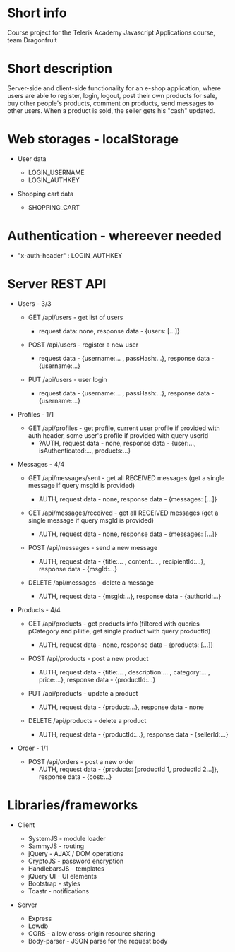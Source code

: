 # Short info
Course project for the Telerik Academy Javascript Applications course, team Dragonfruit

# Short description
Server-side and client-side functionality for an e-shop application, where users are able to register, login, logout, post their own products for sale, buy other people's products, comment on products, send messages to other users.
When a product is sold, the seller gets his "cash" updated.

# Web storages - localStorage
  * User data
    - LOGIN_USERNAME
    - LOGIN_AUTHKEY

  * Shopping cart data
    - SHOPPING_CART    

# Authentication - whereever needed
  * "x-auth-header" : LOGIN_AUTHKEY

# Server REST API
  * Users - 3/3
    - GET       /api/users      - get list of users
      * request data: none, response data - {users: [...]}

    - POST      /api/users      - register a new user
      * request data - {username:... , passHash:...}, response data - {username:...}

    - PUT       /api/users      - user login
      * request data - {username:... , passHash:...}, response data - {username:...}

  * Profiles - 1/1
    - GET       /api/profiles            - get profile, current user profile if provided with auth header, some user's profile if provided with query userId
      * ?AUTH, request data - none, response data - {user:..., isAuthenticated:..., products:...}

  * Messages - 4/4
    - GET       /api/messages/sent       - get all RECEIVED messages (get a single message if query msgId is provided)
      * AUTH, request data - none, response data - {messages: [...]}

    - GET       /api/messages/received   - get all RECEIVED messages (get a single message if query msgId is provided)
      * AUTH, request data - none, response data - {messages: [...]}

    - POST      /api/messages            - send a new message
      * AUTH, request data - {title:... , content:... , recipientId:...}, response data - {msgId:...}

    - DELETE    /api/messages             - delete a message
      * AUTH, request data - {msgId:...}, response data - {authorId:...}

  * Products - 4/4
    - GET       /api/products   - get products info (filtered with queries pCategory and pTitle, get single product with query productId)
      * AUTH, request data - none, response data - {products: [...]}

    - POST      /api/products   - post a new product
      * AUTH, request data - {title:... , description:... , category:... , price:...}, response data - {productId:...}

    - PUT       /api/products   - update a product
      * AUTH, request data - {product:...}, response data - none
      
    - DELETE    /api/products   - delete a product
      * AUTH, request data - {productId:...}, response data - {sellerId:...}

  * Order - 1/1
    - POST      /api/orders     - post a new order
      * AUTH, request data - {products: [productId 1, productId 2...]}, response data - {cost:...}

# Libraries/frameworks
  * Client
    - SystemJS - module loader
    - SammyJS - routing
    - jQuery - AJAX / DOM operations
    - CryptoJS - password encryption
    - HandlebarsJS - templates
    - jQuery UI - UI elements
    - Bootstrap - styles
    - Toastr - notifications

  * Server
    - Express
    - Lowdb
    - CORS - allow cross-origin resource sharing
    - Body-parser - JSON parse for the request body